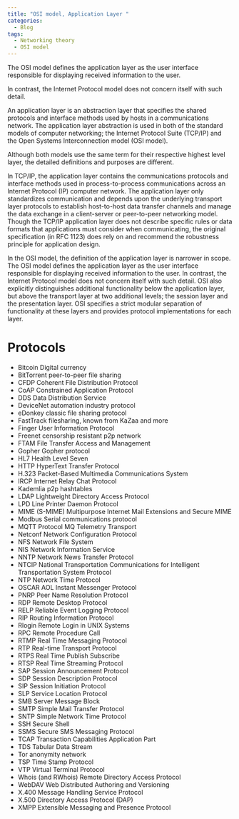 ```yaml
---
title: "OSI model, Application Layer "
categories:
  - Blog
tags:
  - Networking theory
  - OSI model
---
```


The OSI model defines the application layer as the user interface responsible for displaying received information to the user. 

In contrast, the Internet Protocol model does not concern itself with such detail. 

An application layer is an abstraction layer that specifies the shared protocols and interface methods used by hosts in a communications network. The application layer abstraction is used in both of the standard models of computer networking; the Internet Protocol Suite (TCP/IP) and the Open Systems Interconnection model (OSI model).

Although both models use the same term for their respective highest level layer, the detailed definitions and purposes are different.

In TCP/IP, the application layer contains the communications protocols and interface methods used in process-to-process communications across an Internet Protocol (IP) computer network. The application layer only standardizes communication and depends upon the underlying transport layer protocols to establish host-to-host data transfer channels and manage the data exchange in a client-server or peer-to-peer networking model. Though the TCP/IP application layer does not describe specific rules or data formats that applications must consider when communicating, the original specification (in RFC 1123) does rely on and recommend the robustness principle for application design.

In the OSI model, the definition of the application layer is narrower in scope. The OSI model defines the application layer as the user interface responsible for displaying received information to the user. In contrast, the Internet Protocol model does not concern itself with such detail. OSI also explicitly distinguishes additional functionality below the application layer, but above the transport layer at two additional levels; the session layer and the presentation layer. OSI specifies a strict modular separation of functionality at these layers and provides protocol implementations for each layer.


<h1>Protocols</h1>

<ul>

<li>Bitcoin	Digital currency</li>
<li>BitTorrent	peer-to-peer file sharing</li>
<li>CFDP	Coherent File Distribution Protocol</li>
<li>CoAP	Constrained Application Protocol</li>
<li>DDS	Data Distribution Service</li>
<li>DeviceNet	automation industry protocol</li>
<li>eDonkey	classic file sharing protocol</li>
<li>FastTrack	filesharing, known from KaZaa and more</li>
<li>Finger	User Information Protocol</li>
<li>Freenet	censorship resistant p2p network</li>
<li>FTAM	File Transfer Access and Management</li>
<li>Gopher	Gopher protocol</li>
<li>HL7	Health Level Seven</li>
<li>HTTP	HyperText Transfer Protocol</li>
<li>H.323	Packet-Based Multimedia Communications System</li>
<li>IRCP	Internet Relay Chat Protocol</li>
<li>Kademlia	p2p hashtables</li>
<li>LDAP	Lightweight Directory Access Protocol</li>
<li>LPD	Line Printer Daemon Protocol</li>
<li>MIME (S-MIME)	Multipurpose Internet Mail Extensions and Secure MIME</li>
<li>Modbus	Serial communications protocol</li>
<li>MQTT Protocol	MQ Telemetry Transport</li>
<li>Netconf	Network Configuration Protocol</li>
<li>NFS	Network File System</li>
<li>NIS	Network Information Service</li>
<li>NNTP	Network News Transfer Protocol</li>
<li>NTCIP	National Transportation Communications for Intelligent Transportation System Protocol</li>
<li>NTP	Network Time Protocol</li>
<li>OSCAR	AOL Instant Messenger Protocol</li>
<li>PNRP	Peer Name Resolution Protocol</li>
<li>RDP	Remote Desktop Protocol</li>
<li>RELP	Reliable Event Logging Protocol</li>
<li>RIP	Routing Information Protocol</li>
<li>Rlogin	Remote Login in UNIX Systems</li>
<li>RPC	Remote Procedure Call</li>
<li>RTMP	Real Time Messaging Protocol</li>
<li>RTP	Real-time Transport Protocol</li>
<li>RTPS	Real Time Publish Subscribe</li>
<li>RTSP	Real Time Streaming Protocol</li>
<li>SAP	Session Announcement Protocol</li>
<li>SDP	Session Description Protocol</li>
<li>SIP	Session Initiation Protocol</li>
<li>SLP	Service Location Protocol</li>
<li>SMB	Server Message Block</li>
<li>SMTP	Simple Mail Transfer Protocol</li>
<li>SNTP	Simple Network Time Protocol</li>
<li>SSH	Secure Shell</li>
<li>SSMS	Secure SMS Messaging Protocol</li>
<li>TCAP	Transaction Capabilities Application Part</li>
<li>TDS	Tabular Data Stream</li>
<li>Tor	anonymity network</li>
<li>TSP	Time Stamp Protocol</li>
<li>VTP	Virtual Terminal Protocol</li>
<li>Whois (and RWhois)	Remote Directory Access Protocol</li>
<li>WebDAV	Web Distributed Authoring and Versioning</li>
<li>X.400	Message Handling Service Protocol</li>
<li>X.500	Directory Access Protocol (DAP)</li>
<li>XMPP	Extensible Messaging and Presence Protocol</li>
</ul>
